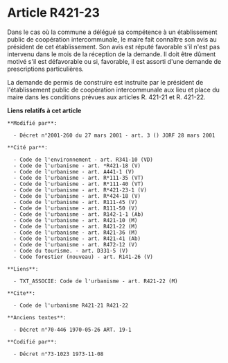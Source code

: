 # Article R421-23

Dans le cas où la commune a délégué sa compétence à un établissement public de coopération intercommunale, le maire fait
connaître son avis au président de cet établissement. Son avis est réputé favorable s'il n'est pas intervenu dans le mois de
la réception de la demande. Il doit être dûment motivé s'il est défavorable ou si, favorable, il est assorti d'une demande de
prescriptions particulières.

La demande de permis de construire est instruite par le président de l'établissement public de coopération intercommunale aux
lieu et place du maire dans les conditions prévues aux articles R. 421-21 et R. 421-22.

**Liens relatifs à cet article**

	**Modifié par**:

	  - Décret n°2001-260 du 27 mars 2001 - art. 3 () JORF 28 mars 2001

	**Cité par**:

	  - Code de l'environnement - art. R341-10 (VD)
	  - Code de l'urbanisme - art. *R421-18 (V)
	  - Code de l'urbanisme - art. A441-1 (V)
	  - Code de l'urbanisme - art. R*111-35 (VT)
	  - Code de l'urbanisme - art. R*111-40 (VT)
	  - Code de l'urbanisme - art. R*421-23-1 (V)
	  - Code de l'urbanisme - art. R*424-18 (V)
	  - Code de l'urbanisme - art. R111-45 (V)
	  - Code de l'urbanisme - art. R111-50 (V)
	  - Code de l'urbanisme - art. R142-1-1 (Ab)
	  - Code de l'urbanisme - art. R421-10 (M)
	  - Code de l'urbanisme - art. R421-22 (M)
	  - Code de l'urbanisme - art. R421-36 (M)
	  - Code de l'urbanisme - art. R421-41 (Ab)
	  - Code de l'urbanisme - art. R472-12 (V)
	  - Code du tourisme. - art. D331-5 (V)
	  - Code forestier (nouveau) - art. R141-26 (V)

	**Liens**:

	  - TXT_ASSOCIE: Code de l'urbanisme - art. R421-22 (M)

	**Cite**:

	  - Code de l'urbanisme R421-21 R421-22

	**Anciens textes**:

	  - Décret n°70-446 1970-05-26 ART. 19-1

	**Codifié par**:

	  - Décret n°73-1023 1973-11-08
